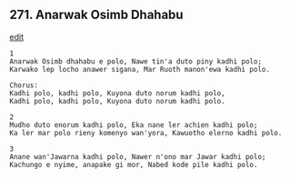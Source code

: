 
## 271.  Anarwak Osimb Dhahabu
[edit](https://docs.google.com/document/d/1QoJ%2D6jxwHKz4fbt6xLZDtlCy0trGID6p/edit?mode=html)



    1
    Anarwak Osimb dhahabu e polo, Nawe tin'a duto piny kadhi polo;
    Karwako lep locho anawer sigana, Mar Ruoth manon'ewa kadhi polo.

    Chorus:
    Kadhi polo, kadhi polo, Kuyona duto norum kadhi polo,
    Kadhi polo, kadhi polo, Kuyona duto norum kadhi polo.

    2
    Mudho duto enorum kadhi polo, Eka nane ler achien kadhi polo;
    Ka ler mar polo rieny komenyo wan'yora, Kawuotho elerno kadhi polo.

    3
    Anane wan'Jawarna kadhi polo, Nawer n'ono mar Jawar kadhi polo;
    Kachungo e nyime, anapake gi mor, Nabed kode pile kadhi polo.


